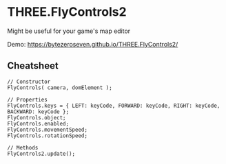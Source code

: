 # THREE.FlyControls2
Might be useful for your game's map editor

Demo: https://bytezeroseven.github.io/THREE.FlyControls2/

## Cheatsheet
  
    // Constructor
    FlyControls( camera, domElement );

    // Properties
    FlyControls.keys = { LEFT: keyCode, FORWARD: keyCode, RIGHT: keyCode, BACKWARD: keyCode };
    FlyControls.object;
    FlyControls.enabled;
    FlyControls.movementSpeed;
    FlyControls.rotationSpeed;

    // Methods
    FlyControls2.update();
